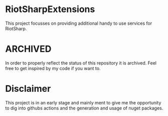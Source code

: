 # RiotSharpExtensions
This project focusses on providing additional handy to use services for RiotSharp.

# ARCHIVED
In order to properly reflect the status of this repository it is archived. Feel free to get inspired by my code if you want to.

# Disclaimer
This project is in an early stage and mainly ment to give me the opportunity to dig into githubs actions and the generation and usage of nuget packages.
